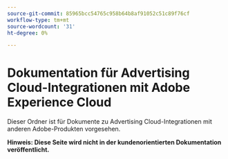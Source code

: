 ```yaml
---
source-git-commit: 85965bcc54765c958b64b8af91052c51c89f76cf
workflow-type: tm+mt
source-wordcount: '31'
ht-degree: 0%

---
```

# Dokumentation für Advertising Cloud-Integrationen mit Adobe Experience Cloud

Dieser Ordner ist für Dokumente zu Advertising Cloud-Integrationen mit anderen Adobe-Produkten vorgesehen.

**Hinweis: Diese Seite wird nicht in der kundenorientierten Dokumentation veröffentlicht.**
